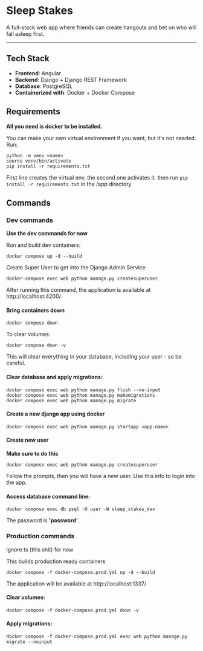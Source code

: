
# Sleep Stakes 

A full-stack web app where friends can create hangouts and bet on who will fall asleep first.

---

## Tech Stack

- **Frontend**: Angular
- **Backend**: Django + Django REST Framework
- **Database**: PostgreSQL
- **Containerized with**: Docker + Docker Compose

## Requirements

**All you need is docker to be installed.**

You can make your own virtual environment if you want, but it's not needed. Run:

```shell
python -m venv <name>
source venv/bin/activate
pip install -r requirements.txt
```

First line creates the virtual env, the second one activates it. then run ```pip install -r requirements.txt``` in the /app directory

## Commands
### Dev commands

**Use the dev commands for now**

Run and build dev containers:

```shell
docker compose up -d --build
```
Create Super User to get into the Django Admin Service

```shell
docker-compose exec web python manage.py createsuperuser
```

After running this command, the application is available at http://localhost:4200/

#### Bring containers down

```shell
docker compose down
```

To clear volumes:

```shell
docker compose down -v
```

This will clear everything in your database, including your user - so be careful.

#### Clear database and apply migrations:

```shell
docker compose exec web python manage.py flush --no-input
docker compose exec web python manage.py makemigrations
docker compose exec web python manage.py migrate
```

#### Create a new django app using docker

```shell
docker compose exec web python manage.py startapp <app-name>
```

#### Create new user

**Make sure to do this**

```shell
docker compose exec web python manage.py createsuperuser
```

Follow the prompts, then you will have a new user. Use this info to login into the app.

#### Access database command line:

```shell
docker compose exec db psql -U user -W sleep_stakes_dev
```

The password is **'password'**.

### Production commands

ignore ts (this shit) for now

This builds production ready containers

```shell
docker compose -f docker-compose.prod.yml up -d --build
```

The application will be available at http://localhost:1337/

#### Clear volumes:

```shell
docker compose -f docker-compose.prod.yml down -v
```

#### Apply migrations:

```shell
docker compose -f docker-compose.prod.yml exec web python manage.py migrate --noinput
```

